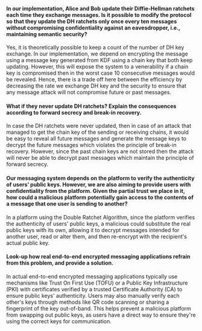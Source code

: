 #### In our implementation, Alice and Bob update their Diffie-Hellman ratchets each time they exchange messages. Is it possible to modify the protocol so that they update the DH ratchets only once every ten messages without compromising confidentiality against an eavesdropper, i.e., maintaining semantic security?
Yes, it is theoretically possible to keep a count of the number of DH key exchange. In our implementation, we depend on encrypting the message using a message key generated from KDF using a chain key that both keep updating. However, this will expose the system to a venerability if a chain key is compromised then in the worst case 10 consecutive messages would be revealed. Hence, there is a trade off here between the efficiency by decreasing the rate we exchange DH key and the security to ensure that any message attack will not compromise future or past messages.  

#### What if they never update DH ratchets? Explain the consequences according to forward secrecy and break-in recovery.
In case the DH ratchets were never updated, then in case of an attack that managed to get the chain key of the sending or receiving chains, it would be easy to reveal all future messages and generate the message keys to decrypt the future messages which violates the principle of break-in recovery. However, since the past chain keys are not stored then the attack will never be able to decrypt past messages which maintain the principle of forward secrecy.

#### Our messaging system depends on the platform to verify the authenticity of users’ public keys. However, we are also aiming to provide users with confidentiality from the platform. Given the partial trust we place in it, how could a malicious platform potentially gain access to the contents of a message that one user is sending to another?
In a platform using the Double Ratchet Algorithm, since the platform verifies the authenticity of users' public keys, a malicious could substitute the real public keys with its own, allowing it to decrypt messages intended for another user, read or alter them, and then re-encrypt with the recipient's actual public key.

#### Look-up how real end-to-end encrypted messaging applications refrain from this problem, and provide a solution.
In actual end-to-end encrypted messaging applications typically use mechanisms like Trust On First Use (TOFU) or a Public Key Infrastructure (PKI) with certificates verified by a trusted Certificate Authority (CA) to ensure public keys' authenticity. Users may also manually verify each other's keys through methods like QR code scanning or sharing a fingerprint of the key out-of-band. This helps prevent a malicious platform from swapping out public keys, as users have a direct way to ensure they're using the correct keys for communication.
